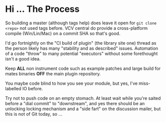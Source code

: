 # Hi ... The Process

So building a master (although tags help) does leave it open for `git clone <repo>` not used tags before. VCV central do provide a cross-platform compile (Win/Lin/Mac) on a commit SHA so that's good.

I'd go fortnightly on the "CI build of plugin" (the library site one) thread as the person likely has many "stability and as described" issues. Automation of a code "throw" to many potential "executors" without some forethought isn't a good idea.

Keep **ALL** non instrument code such as example patches and large build for mates binaries **OFF** the main plugin repository.

You maybe code blind to how you see your module, but yes, I've miss-labelled IO before.

Try not to push code on an empty stomach. At least wait while you're saited before a "dial commit" to "downstream", and yes there should be an unlocking locking mechanism and a "side fart" on the discussion mailer, but this is not of Git today, so ...

